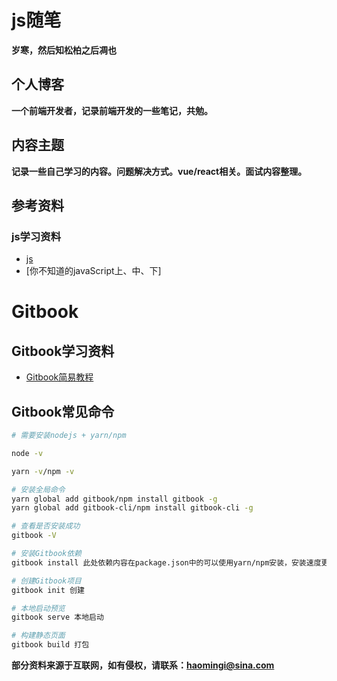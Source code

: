 # js随笔

**岁寒，然后知松柏之后凋也**

## 个人博客

**一个前端开发者，记录前端开发的一些笔记，共勉。**

## 内容主题

**记录一些自己学习的内容。问题解决方式。vue/react相关。面试内容整理。**

## 参考资料

### js学习资料

* [js]()
* [你不知道的javaScript上、中、下]

# Gitbook

## Gitbook学习资料

* [Gitbook简易教程](https://www.cnblogs.com/chris-oil/p/6106476.html)

## Gitbook常见命令

```bash
# 需要安装nodejs + yarn/npm

node -v

yarn -v/npm -v

# 安装全局命令
yarn global add gitbook/npm install gitbook -g
yarn global add gitbook-cli/npm install gitbook-cli -g

# 查看是否安装成功
gitbook -V

# 安装Gitbook依赖
gitbook install 此处依赖内容在package.json中的可以使用yarn/npm安装，安装速度更快

# 创建Gitbook项目
gitbook init 创建

# 本地启动预览
gitbook serve 本地启动

# 构建静态页面
gitbook build 打包
```

**部分资料来源于互联网，如有侵权，请联系：haomingi@sina.com**